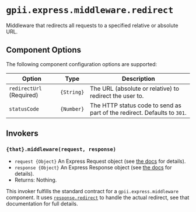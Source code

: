 # `gpii.express.middleware.redirect`

Middleware that redirects all requests to a specified relative or absolute URL.

## Component Options

The following component configuration options are supported:

| Option                   | Type       | Description |
| ------------------------ | ---------- | ----------- |
| `redirectUrl` (Required) | `{String}` | The URL (absolute or relative) to redirect the user to. |
| `statusCode`             | `{Number}` | The HTTP status code to send as part of the redirect.  Defaults to `301`. |

## Invokers

### `{that}.middleware(request, response)`

* `request {Object}` An Express Request object (see [the docs](express.md) for details).
* `response {Object}` An Express Response object (see [the docs](express.md) for details).
* Returns: Nothing.

This invoker fulfills the standard contract for a `gpii.express.middleware` component.  It uses [`response.redirect`](http://expressjs.com/en/api.html#res.redirect)
to handle the actual redirect, see that documentation for full details.
